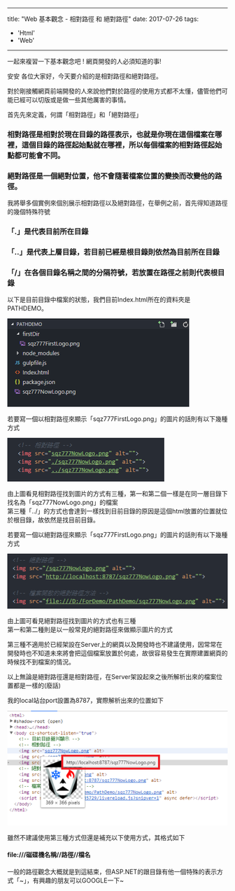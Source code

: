 
---
title: "Web 基本觀念 - 相對路徑 和 絕對路徑"
date: 2017-07-26
tags: 
  - 'Html'
  - 'Web'
---

一起來複習一下基本觀念吧 ! 網頁開發的人必須知道的事!

安安 各位大家好，今天要介紹的是相對路徑和絕對路徑。

對於剛接觸網頁前端開發的人來說他們對於路徑的使用方式都不太懂，儘管他們可能已經可以切版或是做一些其他厲害的事情。

首先先來定義，何謂「相對路徑」和「絕對路徑」

### 相對路徑是相對於現在目錄的路徑表示，也就是你現在這個檔案在哪裡，這個目錄的路徑起始點就在哪裡，所以每個檔案的相對路徑起始點都可能會不同。

### 絕對路徑是一個絕對位置，他不會隨著檔案位置的變換而改變他的路徑。

我將舉多個實例來個別展示相對路徑以及絕對路徑，在舉例之前，首先得知道路徑的幾個特殊符號

### 「.」是代表目前所在目錄

### 「..」是代表上層目錄，若目前已經是根目錄則依然為目前所在目錄

### 「/」在各個目錄名稱之間的分隔符號，若放置在路徑之前則代表根目錄

以下是目前目錄中檔案的狀態，我們目前Index.html所在的資料夾是PATHDEMO。

![](/img/2017-220713/1501076638_52892.png)

若要寫一個以相對路徑來顯示「sqz777FirstLogo.png」的圖片的話則有以下幾種方式

![](/img/2017-220713/1501077214_39801.png)

由上圖看見相對路徑找到圖片的方式有三種，第一和第二個一樣是在同一層目錄下找名為「sqz777NowLogo.png」的檔案  
第三種「../」的方式也會達到一樣找到目前目錄的原因是這個html放置的位置就位於根目錄，故依然是找目前目錄。

若要寫一個以絕對路徑來顯示「sqz777FirstLogo.png」的圖片的話則有以下幾種方式

![](/img/2017-220713/1501077304_52355.png)

由上圖可看見絕對路徑找到圖片的方式也有三種  
第一和第二種則是以一般常見的絕對路徑來做顯示圖片的方式  
  
第三種不適用於已經架設在Server上的網頁以及開發時也不建議使用，因常常在開發時也不知道未來將會把這個檔案放置於何處，故很容易發生在實際建置網頁的時候找不到檔案的情況。

以上無論是絕對路徑還是相對路徑，在Server架設起來之後所解析出來的檔案位置都是一樣的(廢話)

我的local站台port設置為8787，實際解析出來的位置如下

![](/img/2017-220713/1501077934_14393.png)

雖然不建議使用第三種方式但還是補充以下使用方式，其格式如下

#### file:///磁碟機名稱//路徑//檔名

一般的路徑觀念大概就是到這結束，但ASP.NET的跟目錄有他一個特殊的表示方式「~」，有興趣的朋友可以GOOGLE一下~